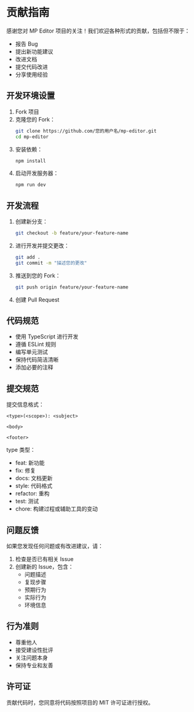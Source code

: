 # 贡献指南

感谢您对 MP Editor 项目的关注！我们欢迎各种形式的贡献，包括但不限于：

- 报告 Bug
- 提出新功能建议
- 改进文档
- 提交代码改进
- 分享使用经验

## 开发环境设置

1. Fork 项目
2. 克隆您的 Fork：
   ```bash
   git clone https://github.com/您的用户名/mp-editor.git
   cd mp-editor
   ```
3. 安装依赖：
   ```bash
   npm install
   ```
4. 启动开发服务器：
   ```bash
   npm run dev
   ```

## 开发流程

1. 创建新分支：
   ```bash
   git checkout -b feature/your-feature-name
   ```

2. 进行开发并提交更改：
   ```bash
   git add .
   git commit -m "描述您的更改"
   ```

3. 推送到您的 Fork：
   ```bash
   git push origin feature/your-feature-name
   ```

4. 创建 Pull Request

## 代码规范

- 使用 TypeScript 进行开发
- 遵循 ESLint 规则
- 编写单元测试
- 保持代码简洁清晰
- 添加必要的注释

## 提交规范

提交信息格式：
```
<type>(<scope>): <subject>

<body>

<footer>
```

type 类型：
- feat: 新功能
- fix: 修复
- docs: 文档更新
- style: 代码格式
- refactor: 重构
- test: 测试
- chore: 构建过程或辅助工具的变动

## 问题反馈

如果您发现任何问题或有改进建议，请：

1. 检查是否已有相关 Issue
2. 创建新的 Issue，包含：
   - 问题描述
   - 复现步骤
   - 预期行为
   - 实际行为
   - 环境信息

## 行为准则

- 尊重他人
- 接受建设性批评
- 关注问题本身
- 保持专业和友善

## 许可证

贡献代码时，您同意将代码按照项目的 MIT 许可证进行授权。 